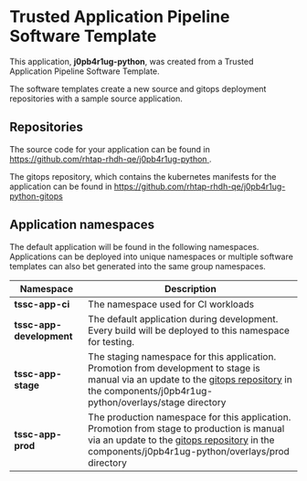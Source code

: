 # Trusted Application Pipeline Software Template

This application, **j0pb4r1ug-python**, was created from a Trusted Application Pipeline Software Template.

The software templates create a new source and gitops deployment repositories with a sample source application. 

## Repositories

The source code for your application can be found in [https://github.com/rhtap-rhdh-qe/j0pb4r1ug-python ](https://github.com/rhtap-rhdh-qe/j0pb4r1ug-python ).
 
The gitops repository, which contains the kubernetes manifests for the application can be found in 
[https://github.com/rhtap-rhdh-qe/j0pb4r1ug-python-gitops ](https://github.com/rhtap-rhdh-qe/j0pb4r1ug-python-gitops ) 

## Application namespaces 

The default application will be found in the following namespaces. Applications can be deployed into unique namespaces or multiple software templates can also bet generated into the same group namespaces.  

|  Namespace   |  Description   |  
| -------- | -------- |
| **tssc-app-ci** | The namespace used for CI workloads |
| **tssc-app-development** | The default application during development. Every build will be deployed to this namespace for testing. |
| **tssc-app-stage** | The staging namespace for this application. Promotion from development to stage is manual via an update to the [gitops repository](https://github.com/rhtap-rhdh-qe/j0pb4r1ug-python-gitops ) in the components/j0pb4r1ug-python/overlays/stage directory |
| **tssc-app-prod** | The production namespace for this application. Promotion from stage to production is manual via an update to the [gitops repository](https://github.com/rhtap-rhdh-qe/j0pb4r1ug-python-gitops ) in the components/j0pb4r1ug-python/overlays/prod directory |